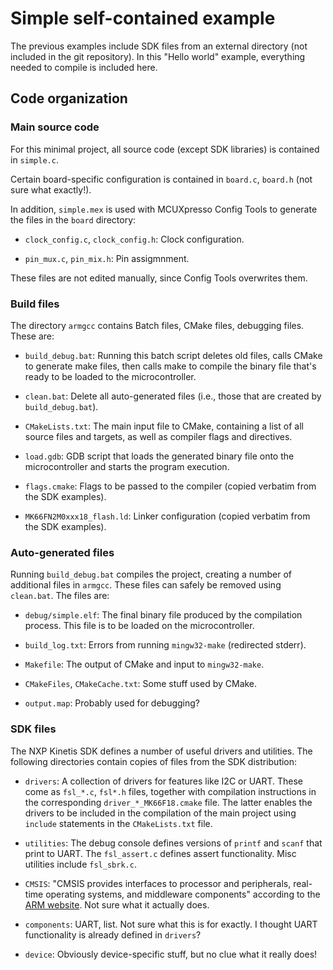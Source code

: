 # Simple self-contained example

The previous examples include SDK files from an external directory (not included
in the git repository). In this "Hello world" example, everything needed to
compile is included here.

## Code organization

### Main source code

For this minimal project, all source code (except SDK libraries) is contained in
`simple.c`.

Certain board-specific configuration is contained in `board.c`, `board.h` (not
sure what exactly!).

In addition, `simple.mex` is used with MCUXpresso Config Tools to generate the
files in the `board` directory:

- `clock_config.c`, `clock_config.h`: Clock configuration.

- `pin_mux.c`, `pin_mix.h`: Pin assigmnment.

These files are not edited manually, since Config Tools overwrites them.

### Build files

The directory `armgcc` contains Batch files, CMake files, debugging files. These
are:

- `build_debug.bat`: Running this batch script deletes old files, calls CMake to
  generate make files, then calls make to compile the binary file that's ready
  to be loaded to the microcontroller.

- `clean.bat`: Delete all auto-generated files (i.e., those that are created by
  `build_debug.bat`).

- `CMakeLists.txt`: The main input file to CMake, containing a list of all
  source files and targets, as well as compiler flags and directives.

- `load.gdb`: GDB script that loads the generated binary file onto the
  microcontroller and starts the program execution.

- `flags.cmake`: Flags to be passed to the compiler (copied verbatim from the
  SDK examples).

- `MK66FN2M0xxx18_flash.ld`: Linker configuration (copied verbatim from the SDK
  examples).

### Auto-generated files

Running `build_debug.bat` compiles the project, creating a number of additional
files in `armgcc`. These files can safely be removed using `clean.bat`. The
files are:

- `debug/simple.elf`: The final binary file produced by the compilation process.
  This file is to be loaded on the microcontroller.

- `build_log.txt`: Errors from running `mingw32-make` (redirected stderr).

- `Makefile`: The output of CMake and input to `mingw32-make`.

- `CMakeFiles`, `CMakeCache.txt`: Some stuff used by CMake.

- `output.map`: Probably used for debugging?

### SDK files

The NXP Kinetis SDK defines a number of useful drivers and utilities. The
following directories contain copies of files from the SDK distribution:

- `drivers`: A collection of drivers for features like I2C or UART. These come
  as `fsl_*.c`, `fsl*.h` files, together with compilation instructions in the
  corresponding `driver_*_MK66F18.cmake` file. The latter enables the drivers to
  be included in the compilation of the main project using `include` statements
  in the `CMakeLists.txt` file.

- `utilities`: The debug console defines versions of `printf` and `scanf` that
  print to UART. The `fsl_assert.c` defines assert functionality. Misc utilities
  include `fsl_sbrk.c`.

- `CMSIS`: "CMSIS provides interfaces to processor and peripherals, real-time
  operating systems, and middleware components" according to the [ARM
  website](https://www.keil.arm.com/cmsis). Not sure what it actually does.

- `components`: UART, list. Not sure what this is for exactly. I thought UART
  functionality is already defined in `drivers`?

- `device`: Obviously device-specific stuff, but no clue what it really does!
